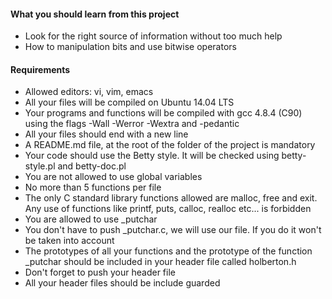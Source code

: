 #### What you should learn from this project

- Look for the right source of information without too much help
- How to manipulation bits and use bitwise operators

#### Requirements

- Allowed editors: vi, vim, emacs
- All your files will be compiled on Ubuntu 14.04 LTS
- Your programs and functions will be compiled with gcc 4.8.4 (C90) using the flags -Wall -Werror -Wextra and -pedantic
- All your files should end with a new line
- A README.md file, at the root of the folder of the project is mandatory
- Your code should use the Betty style. It will be checked using betty-style.pl and betty-doc.pl
- You are not allowed to use global variables
- No more than 5 functions per file
- The only C standard library functions allowed are malloc, free and exit. Any use of functions like printf, puts, calloc, realloc etc... is forbidden
- You are allowed to use _putchar
- You don't have to push _putchar.c, we will use our file. If you do it won't be taken into account
- The prototypes of all your functions and the prototype of the function _putchar should be included in your header file called holberton.h
- Don't forget to push your header file
- All your header files should be include guarded